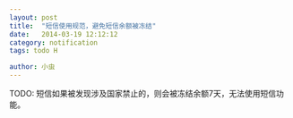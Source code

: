 ```yaml
---
layout: post
title:  "短信使用规范，避免短信余额被冻结"
date:   2014-03-19 12:12:12
category: notification
tags: todo H

author: 小虫
---
```


TODO: 短信如果被发现涉及国家禁止的，则会被冻结余额7天，无法使用短信功能。
